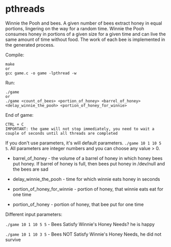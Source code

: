 # pthreads

Winnie the Pooh and bees. A given number of bees extract honey in equal portions, lingering on the way for a random time.
Winnie the Pooh consumes honey in portions of a given size for a given time and can live the same amount of time without food.
The work of each bee is implemented in the generated process.

Compile: 

    make
    or
    gcc game.c -o game -lpthread -w

Run: 

    ./game
    or 
    ./game <count_of_bees> <portion_of_honey> <barrel_of_honey> <delay_winnie_the_pooh> <portion_of_honey_for_winnie>

End of game: 

    CTRL + C
    IMPORTANT: the game will not stop immediately, you need to wait a couple of seconds until all threads are completed

If you don't use parameters, it's will default parameters. `./game 10 1 10 5 5`. All parameters are integer numbers and you can choose any value > 0. 

* barrel_of_honey - the volume of a barrel of honey in which honey bees put honey. If barrel of honey is full, then bees put honey in /dev/null and the bees are sad

* delay_winnie_the_pooh - time for which winnie eats honey in seconds
 
* portion_of_honey_for_winnie - portion of honey, that winnie eats eat for one time
 
* portion_of_honey - portion of honey, that bee put for one time

Different input parameters:

`./game 10 1 10 5 5` - Bees Satisfy Winnie's Honey Needs? he is happy

`./game 10 1 10 3 5` - Bees NOT Satisfy Winnie's Honey Needs, he did not survive